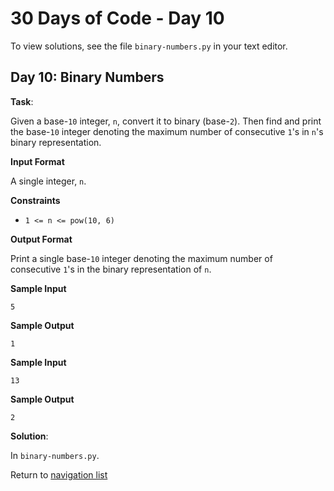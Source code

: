 # 30 Days of Code - Day 10

To view solutions, see the file `binary-numbers.py` in your text editor.

## Day 10: Binary Numbers

**Task**:

Given a base-`10` integer, `n`, convert it to binary (base-`2`). Then find and print the base-`10` integer denoting
the maximum number of consecutive `1`'s in `n`'s binary representation.

**Input Format**

A single integer, `n`. 

**Constraints**

* `1 <= n <= pow(10, 6)`

**Output Format**

Print a single base-`10` integer denoting the maximum number of consecutive `1`'s in the binary representation of `n`.

**Sample Input**

```
5
```

**Sample Output**

```
1
```

**Sample Input**

```
13
```

**Sample Output**

```
2
```

**Solution**:

In `binary-numbers.py`.

Return to [navigation list](/README.md "navigation list")